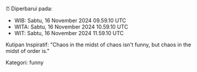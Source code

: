 ⏰ Diperbarui pada:
- WIB: Sabtu, 16 November 2024 09.59.10 UTC
- WITA: Sabtu, 16 November 2024 10.59.10 UTC
- WIT: Sabtu, 16 November 2024 11.59.10 UTC

Kutipan Inspiratif:
"Chaos in the midst of chaos isn't funny, but chaos in the midst of order is."


Kategori: funny

